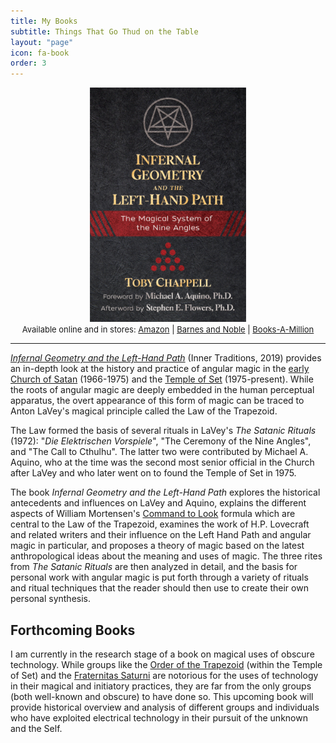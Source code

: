 ```yaml
---
title: My Books
subtitle: Things That Go Thud on the Table
layout: "page"
icon: fa-book
order: 3
---
```



<center><img width=250 height=375 src="/assets/images/infernalgeometry.jpg"><br>
<font size="-1">
Available online and in stores: <a target="_blank" href="https://www.amazon.com/Infernal-Geometry-Left-Hand-Path-Magical/dp/1620558165/">Amazon</a> | <a target="_blank" href="https://www.barnesandnoble.com/w/infernal-geometry-and-the-left-hand-path-toby-chappell/1129099200">Barnes and Noble</a> | <a target="_blank" href="https://www.booksamillion.com/p/Infernal-Geometry-Left-Hand-Path/Toby-Chappell/9781620558164">Books-A-Million</a>
</font>

</center>

----

<a target="_blank" href="https://www.innertraditions.com/books/infernal-geometry-and-the-left-hand-path">_Infernal Geometry and the Left-Hand Path_</a> (Inner Traditions, 2019) provides an in-depth look at the history and practice of angular magic in the <a target="_blank" href="https://www.amazon.com/Church-Satan-Text-Plates/dp/1494447339/">early Church of Satan</a> (1966-1975) and the <a target="_blank" href="https://xeper.org">Temple of Set</a> (1975-present). While the roots of angular magic are deeply embedded in the human perceptual apparatus, the overt appearance of this form of magic can be traced to Anton LaVey's magical principle called the Law of the Trapezoid.


The Law formed the basis of several rituals in LaVey's _The Satanic Rituals_ (1972): "_Die Elektrischen Vorspiele_", "The Ceremony of the Nine Angles", and "The Call to Cthulhu". The latter two were contributed by Michael A. Aquino, who at the time was the second most senior official in the Church after LaVey and who later went on to found the Temple of Set in 1975.

The book _Infernal Geometry and the Left-Hand Path_ explores the historical antecedents and influences on LaVey and Aquino, explains the different aspects of William Mortensen's <a target="_blank" href="https://feralhouse.com/the-command-to-look/">Command to Look</a> formula which are central to the Law of the Trapezoid, examines the work of H.P. Lovecraft and related writers and their influence on the Left Hand Path and angular magic in particular, and proposes a theory of magic based on the latest anthropological ideas about the meaning and uses of magic. The three rites from _The Satanic Rituals_ are then analyzed in detail, and the basis for personal work with angular magic is put forth through a variety of rituals and ritual techniques that the reader should then use to create their own personal synthesis.

## Forthcoming Books

I am currently in the research stage of a book on magical uses of obscure technology. While groups like the <a target="_blank" href="http://www.trapezoid.org">Order of the Trapezoid</a> (within the Temple of Set) and the <a target="_blank" href="https://www.innertraditions.com/books/the-fraternitas-saturni">Fraternitas Saturni</a> are notorious for the uses of technology in their magical and initiatory practices, they are far from the only groups (both well-known and obscure) to have done so. This upcoming book will provide historical overview and analysis of different groups and individuals who have exploited electrical technology in their pursuit of the unknown and the Self.
